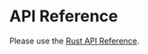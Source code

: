 # API Reference

Please use the [Rust API Reference](https://wallet-lib.docs.iota.org/docs/specification).
